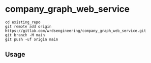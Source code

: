 # company_graph_web_service

```
cd existing_repo
git remote add origin https://gitlab.com/wrdsengineering/company_graph_web_service.git
git branch -M main
git push -uf origin main
```

## Usage
```

```
